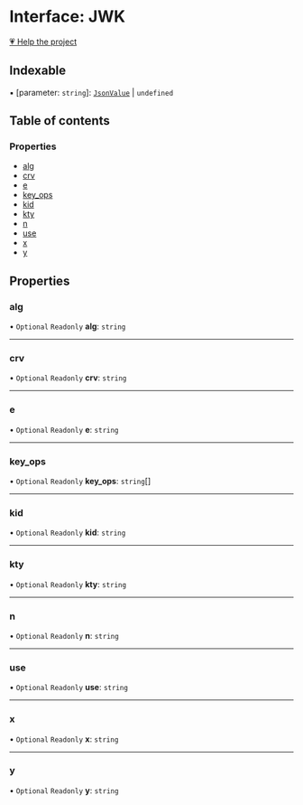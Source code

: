 # Interface: JWK

[💗 Help the project](https://github.com/sponsors/panva)

## Indexable

▪ [parameter: `string`]: [`JsonValue`](../types/JsonValue.md) \| `undefined`

## Table of contents

### Properties

- [alg](JWK.md#alg)
- [crv](JWK.md#crv)
- [e](JWK.md#e)
- [key\_ops](JWK.md#key_ops)
- [kid](JWK.md#kid)
- [kty](JWK.md#kty)
- [n](JWK.md#n)
- [use](JWK.md#use)
- [x](JWK.md#x)
- [y](JWK.md#y)

## Properties

### alg

• `Optional` `Readonly` **alg**: `string`

___

### crv

• `Optional` `Readonly` **crv**: `string`

___

### e

• `Optional` `Readonly` **e**: `string`

___

### key\_ops

• `Optional` `Readonly` **key\_ops**: `string`[]

___

### kid

• `Optional` `Readonly` **kid**: `string`

___

### kty

• `Optional` `Readonly` **kty**: `string`

___

### n

• `Optional` `Readonly` **n**: `string`

___

### use

• `Optional` `Readonly` **use**: `string`

___

### x

• `Optional` `Readonly` **x**: `string`

___

### y

• `Optional` `Readonly` **y**: `string`
